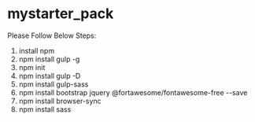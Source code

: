 # mystarter_pack
Please Follow Below Steps:
1. install npm
2. npm install gulp -g
3. npm init
4. npm install gulp -D
5. npm install gulp-sass
6. npm install bootstrap jquery @fortawesome/fontawesome-free --save
7. npm install browser-sync
8. npm install sass
